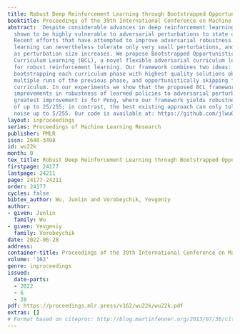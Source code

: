 ```yaml
---
title: Robust Deep Reinforcement Learning through Bootstrapped Opportunistic Curriculum
booktitle: Proceedings of the 39th International Conference on Machine Learning
abstract: 'Despite considerable advances in deep reinforcement learning, it has been
  shown to be highly vulnerable to adversarial perturbations to state observations.
  Recent efforts that have attempted to improve adversarial robustness of reinforcement
  learning can nevertheless tolerate only very small perturbations, and remain fragile
  as perturbation size increases. We propose Bootstrapped Opportunistic Adversarial
  Curriculum Learning (BCL), a novel flexible adversarial curriculum learning framework
  for robust reinforcement learning. Our framework combines two ideas: conservatively
  bootstrapping each curriculum phase with highest quality solutions obtained from
  multiple runs of the previous phase, and opportunistically skipping forward in the
  curriculum. In our experiments we show that the proposed BCL framework enables dramatic
  improvements in robustness of learned policies to adversarial perturbations. The
  greatest improvement is for Pong, where our framework yields robustness to perturbations
  of up to 25/255; in contrast, the best existing approach can only tolerate adversarial
  noise up to 5/255. Our code is available at: https://github.com/jlwu002/BCL.'
layout: inproceedings
series: Proceedings of Machine Learning Research
publisher: PMLR
issn: 2640-3498
id: wu22k
month: 0
tex_title: Robust Deep Reinforcement Learning through Bootstrapped Opportunistic Curriculum
firstpage: 24177
lastpage: 24211
page: 24177-24211
order: 24177
cycles: false
bibtex_author: Wu, Junlin and Vorobeychik, Yevgeniy
author:
- given: Junlin
  family: Wu
- given: Yevgeniy
  family: Vorobeychik
date: 2022-06-28
address:
container-title: Proceedings of the 39th International Conference on Machine Learning
volume: '162'
genre: inproceedings
issued:
  date-parts:
  - 2022
  - 6
  - 28
pdf: https://proceedings.mlr.press/v162/wu22k/wu22k.pdf
extras: []
# Format based on citeproc: http://blog.martinfenner.org/2013/07/30/citeproc-yaml-for-bibliographies/
---
```

